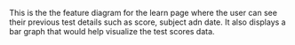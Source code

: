 <p>This is the the feature diagram for the learn page where the user can see their previous test details such as score, subject adn date. It also displays a bar graph that would help visualize the test scores data.</p>

```mermaid

```